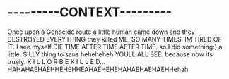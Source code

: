 # ---------CONTEXT---------
Once upon a Genocide route a little human came down and they DESTROYED EVERYTHING they killed ME. SO MANY TIMES. IM TIRED OF IT. I see myself DIE TIME AFTER TIME AFTER TIME. so I did something:) a little. SILLY thing to sans heheheheh YOULL ALL SEE. because now its truely. K I L L  O R  B E  K I L L E D... HAHAHAEHAEHHEHEHHEAHAEHEHEHAHAEHAEHAEHHehah
